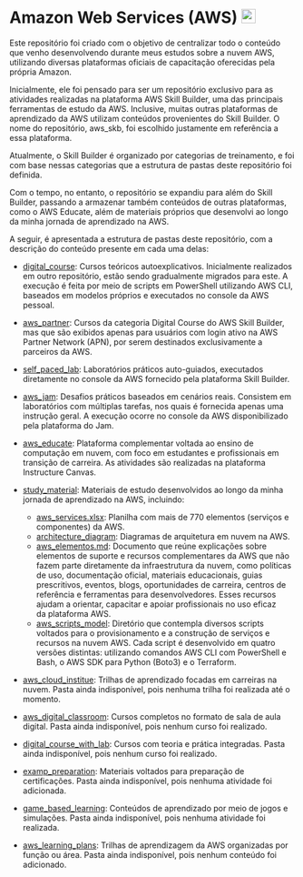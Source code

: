 # Amazon Web Services (AWS)   <img src="https://cdn.jsdelivr.net/gh/devicons/devicon@latest/icons/amazonwebservices/amazonwebservices-original-wordmark.svg" alt="aws" width="auto" height="25">

Este repositório foi criado com o objetivo de centralizar todo o conteúdo que venho desenvolvendo durante meus estudos sobre a nuvem AWS, utilizando diversas plataformas oficiais de capacitação oferecidas pela própria Amazon.

Inicialmente, ele foi pensado para ser um repositório exclusivo para as atividades realizadas na plataforma AWS Skill Builder, uma das principais ferramentas de estudo da AWS. Inclusive, muitas outras plataformas de aprendizado da AWS utilizam conteúdos provenientes do Skill Builder. O nome do repositório, aws_skb, foi escolhido justamente em referência a essa plataforma.

Atualmente, o Skill Builder é organizado por categorias de treinamento, e foi com base nessas categorias que a estrutura de pastas deste repositório foi definida.

Com o tempo, no entanto, o repositório se expandiu para além do Skill Builder, passando a armazenar também conteúdos de outras plataformas, como o AWS Educate, além de materiais próprios que desenvolvi ao longo da minha jornada de aprendizado na AWS.

A seguir, é apresentada a estrutura de pastas deste repositório, com a descrição do conteúdo presente em cada uma delas:
- [digital_course](./digital_course): Cursos teóricos autoexplicativos. Inicialmente realizados em outro repositório, estão sendo gradualmente migrados para este. A execução é feita por meio de scripts em PowerShell utilizando AWS CLI, baseados em modelos próprios e executados no console da AWS pessoal.
- [aws_partner](./aws_partner): Cursos da categoria Digital Course do AWS Skill Builder, mas que são exibidos apenas para usuários com login ativo na AWS Partner Network (APN), por serem destinados exclusivamente a parceiros da AWS.
- [self_paced_lab](./self_paced_lab): Laboratórios práticos auto-guiados, executados diretamente no console da AWS fornecido pela plataforma Skill Builder.  
- [aws_jam](./aws_jam): Desafios práticos baseados em cenários reais. Consistem em laboratórios com múltiplas tarefas, nos quais é fornecida apenas uma instrução geral. A execução ocorre no console da AWS disponibilizado pela plataforma do Jam.  
- [aws_educate](./aws_educate): Plataforma complementar voltada ao ensino de computação em nuvem, com foco em estudantes e profissionais em transição de carreira. As atividades são realizadas na plataforma Instructure Canvas.
- [study_material](./study_material): Materiais de estudo desenvolvidos ao longo da minha jornada de aprendizado na AWS, incluindo:  
  - [aws_services.xlsx](./study_material/aws_services.xlsx): Planilha com mais de 770 elementos (serviços e componentes) da AWS.  
  - [architecture_diagram](./study_material/architecture_diagram/): Diagramas de arquitetura em nuvem na AWS.  
  - [aws_elementos.md](./study_material/aws_elementos.md): Documento que reúne explicações sobre elementos de suporte e recursos complementares da AWS que não fazem parte diretamente da infraestrutura da nuvem, como políticas de uso, documentação oficial, materiais educacionais, guias prescritivos, eventos, blogs, oportunidades de carreira, centros de referência e ferramentas para desenvolvedores. Esses recursos ajudam a orientar, capacitar e apoiar profissionais no uso eficaz da plataforma AWS.
  - [aws_scripts_model](./study_material/aws_scripts_model/): Diretório que contempla diversos scripts voltados para o provisionamento e a construção de serviços e recursos na nuvem AWS. Cada script é desenvolvido em quatro versões distintas: utilizando comandos AWS CLI com PowerShell e Bash, o AWS SDK para Python (Boto3) e o Terraform.

- [aws_cloud_institue](./aws_cloud_institue): Trilhas de aprendizado focadas em carreiras na nuvem. Pasta ainda indisponível, pois nenhuma trilha foi realizada até o momento.  
- [aws_digital_classroom](./aws_digital_classroom): Cursos completos no formato de sala de aula digital. Pasta ainda indisponível, pois nenhum curso foi realizado.  
- [digital_course_with_lab](./digital_course_with_lab): Cursos com teoria e prática integradas. Pasta ainda indisponível, pois nenhum curso foi realizado.  
- [examp_preparation](./examp_preparation): Materiais voltados para preparação de certificações. Pasta ainda indisponível, pois nenhuma atividade foi adicionada.  
- [game_based_learning](./game_based_learning): Conteúdos de aprendizado por meio de jogos e simulações. Pasta ainda indisponível, pois nenhuma atividade foi realizada.  
- [aws_learning_plans](./aws_learning_plans): Trilhas de aprendizagem da AWS organizadas por função ou área. Pasta ainda indisponível, pois nenhum conteúdo foi adicionado.